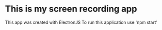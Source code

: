 # This is my screen recording app 
This app was created with ElectronJS
To run this application use 'npm start'
